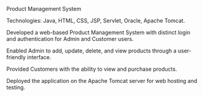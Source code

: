 Product Management System

Technologies: Java, HTML, CSS, JSP, Servlet, Oracle,
Apache Tomcat.

Developed a web-based Product Management System with
distinct login and authentication for Admin and Customer
users.

Enabled Admin to add, update, delete, and view products
through a user-friendly interface.

Provided Customers with the ability to view and purchase
products.

Deployed the application on the Apache Tomcat server for
web hosting and testing.
